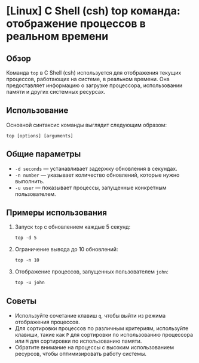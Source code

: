 # [Linux] C Shell (csh) top команда: отображение процессов в реальном времени

## Обзор
Команда `top` в C Shell (csh) используется для отображения текущих процессов, работающих на системе, в реальном времени. Она предоставляет информацию о загрузке процессора, использовании памяти и других системных ресурсах.

## Использование
Основной синтаксис команды выглядит следующим образом:
```
top [options] [arguments]
```

## Общие параметры
- `-d seconds` — устанавливает задержку обновления в секундах.
- `-n number` — указывает количество обновлений, которые нужно выполнить.
- `-u user` — показывает процессы, запущенные конкретным пользователем.

## Примеры использования
1. Запуск `top` с обновлением каждые 5 секунд:
   ```csh
   top -d 5
   ```

2. Ограничение вывода до 10 обновлений:
   ```csh
   top -n 10
   ```

3. Отображение процессов, запущенных пользователем `john`:
   ```csh
   top -u john
   ```

## Советы
- Используйте сочетание клавиш `q`, чтобы выйти из режима отображения процессов.
- Для сортировки процессов по различным критериям, используйте клавиши, такие как `P` для сортировки по использованию процессора или `M` для сортировки по использованию памяти.
- Обратите внимание на процессы с высоким использованием ресурсов, чтобы оптимизировать работу системы.